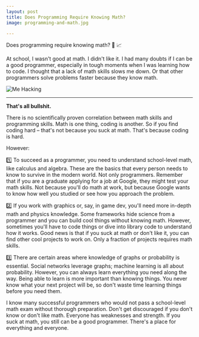 ```yaml
---
layout: post
title: Does Programming Require Knowing Math?
image: programming-and-math.jpg

---
```


Does programming require knowing math? 🤔 📈

At school, I wasn't good at math. I didn't like it. I had many doubts if I can be a good programmer, especially in tough moments when I was learning how to code. I thought that a lack of math skills slows me down. Or that other programmers solve problems faster because they know math.

![Me Hacking](/images/{{page.image}})

---

**That's all bullshit.** 

There is no scientifically proven correlation between math skills and programming skills. Math is one thing, coding is another. So if you find coding hard – that's not because you suck at math. That's because coding is hard.

However:



1️⃣ To succeed as a programmer, you need to understand school-level math, like calculus and algebra. These are the basics that every person needs to know to survive in the modern world. Not only programmers. Remember that if you are a graduate applying for a job at Google, they might test your math skills. Not because you'll do math at work, but because Google wants to know how well you studied or see how you approach the problem.

2️⃣ If you work with graphics or, say, in game dev, you'll need more in-depth math and physics knowledge. Some frameworks hide science from a programmer and you can build cool things without knowing math. However, sometimes you'll have to code things or dive into library code to understand how it works. Good news is that if you suck at math or don't like it, you can find other cool projects to work on. Only a fraction of projects requires math skills.

3️⃣ There are certain areas where knowledge of graphs or probability is essential. Social networks leverage graphs; machine learning is all about probability. However, you can always learn everything you need along the way. Being able to learn is more important than knowing things. You never know what your next project will be, so don't waste time learning things before you need them.

I know many successful programmers who would not pass a school-level math exam without thorough preparation. Don't get discouraged if you don't know or don't like math. Everyone has weaknesses and strength. If you suck at math, you still can be a good programmer. There's a place for everything and everyone.

